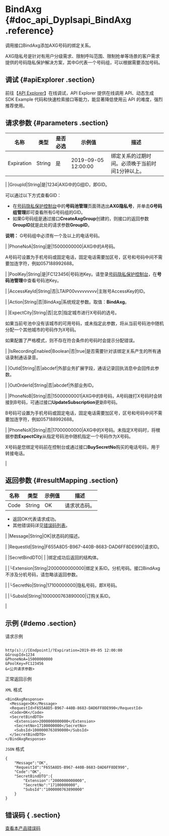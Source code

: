 # BindAxg {#doc_api_Dyplsapi_BindAxg .reference}

调用接口BindAxg添加AXG号码的绑定关系。

AXG隐私号是针对有用户分级需求、限制呼叫范围、限制抢单等场景的客户需求提供的号码隐私保护解决方案，其中G代表一个号码组，可以根据需要添加号码。

## 调试 {#apiExplorer .section}

前往【[API Explorer](https://api.aliyun.com/#product=Dyplsapi&api=BindAxg)】在线调试，API Explorer 提供在线调用 API、动态生成 SDK Example 代码和快速检索接口等能力，能显著降低使用云 API 的难度，强烈推荐使用。

## 请求参数 {#parameters .section}

|名称|类型|是否必选|示例值|描述|
|--|--|----|---|--|
|Expiration|String|是|2019-09-05 12:00:00|绑定关系的过期时间。必须晚于当前时间1分钟以上。

 |
|GroupId|String|是|1234|AXG中的G组ID，即GID。

 可以通过以下方式查看GID：

 -   在[号码隐私保护控制台](https://dypls.console.aliyun.com/dypls.htm#/account)中的**号码池管理**页面筛选出**AXG隐私号**，并单击**G号码组管理**即可查看所有G号码组的GID。
-   如果G号码组是通过接口**CreateAxgGroup**创建的，则接口的返回参数**GroupID**就是此处的请求参数**GroupID**。

 **说明：** G号码组中必须有一个及以上的电话号码。

 |
|PhoneNoA|String|是|15000000000|AXG中的A号码。

 A号码可设置为手机号码或固定电话，固定电话需要加区号，区号和号码中间不需要加连字符，例如057188992688。

 |
|PoolKey|String|是|FC123456|号码池Key。请登录[号码隐私保护控制台](https://dypls.console.aliyun.com/dypls.htm#/account)，在**号码池管理**中查看号码池Key。

 |
|AccessKeyId|String|否|LTAIP00vvvvvvvvv|主账号AccessKey的ID。

 |
|Action|String|否|BindAxg|系统规定参数。取值：**BindAxg**。

 |
|ExpectCity|String|否|北京|指定城市进行X号码的选号。

 如果当前号池中没有该城市的可用号码，或未指定此参数，将从当前号码池中随机分配一个其他城市的号码作为X号码。

 如果配置了严格模式，则不存在符合条件的号码时会提示分配错误。

 |
|IsRecordingEnabled|Boolean|否|true|是否需要针对该绑定关系产生的所有通话录制通话录音。

 |
|OutId|String|否|abcdef|外部业务扩展字段，通话记录回执消息中会回传此参数。

 |
|OutOrderId|String|否|abcdef|外部业务ID。

 |
|PhoneNoB|String|否|15000000001|AXG中的B号码，A号码拨打X号码时会转接到B号码，可通过接口**UpdateSubscription**更新B号码。

 B号码可设置为手机号码或固定电话，固定电话需要加区号，区号和号码中间不需要加连字符，例如057188992688。

 |
|PhoneNoX|String|否|17000000000|AXG中的X号码。未指定X号码时，将根据参数**ExpectCity**从指定号码池中随机指定一个号码作为X号码。

 X号码是您绑定号码前在控制台或通过接口**BuySecretNo**购买的电话号码，用于转接电话。

 |

## 返回参数 {#resultMapping .section}

|名称|类型|示例值|描述|
|--|--|---|--|
|Code|String|OK|请求状态码。

 -   返回OK代表请求成功。
-   其他错误码详见[错误码列表](~~109196~~)。

 |
|Message|String|OK|状态码的描述。

 |
|RequestId|String|F655A8D5-B967-440B-8683-DAD6FF8DE990|请求ID。

 |
|SecretBindDTO| | |绑定成功后返回的结构体。

 |
|└Extension|String|2000000000000|绑定关系ID。分机号码。接口BindAxg不涉及分机号码，请忽略该返回参数。

 |
|└SecretNo|String|17100000000|隐私号码，即X号码。

 |
|└SubsId|String|1000000763890000|订购关系ID。

 |

## 示例 {#demo .section}

请求示例

``` {#request_demo}

http(s)://[Endpoint]/?Expiration=2019-09-05 12:00:00	
&GroupId=1234
&PhoneNoA=15000000000
&PoolKey=FC123456
&<公共请求参数>

```

正常返回示例

`XML` 格式

``` {#xml_return_success_demo}
<BindAxgResponse>
  <Message>OK</Message>
  <RequestId>F655A8D5-B967-440B-8683-DAD6FF8DE990</RequestId>
  <Code>OK</Code>
  <SecretBindDTO>
    <Extension>2000000000000</Extension>
    <SecretNo>17100000000</SecretNo>
    <SubsId>1000000763890000</SubsId>
  </SecretBindDTO>
</BindAxgResponse>

```

`JSON` 格式

``` {#json_return_success_demo}
{
	"Message":"OK",
	"RequestId":"F655A8D5-B967-440B-8683-DAD6FF8DE990",
	"Code":"OK",
	"SecretBindDTO":{
		"Extension":"2000000000000",
		"SecretNo":"17100000000",
		"SubsId":"1000000763890000"
	}
}
```

## 错误码 { .section}

[查看本产品错误码](https://error-center.aliyun.com/status/product/Dyplsapi)

